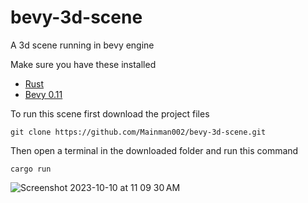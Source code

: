 # bevy-3d-scene
A 3d scene running in bevy engine

Make sure you have these installed
* [Rust](https://www.rust-lang.org/learn/get-started)
* [Bevy 0.11](https://bevyengine.org/learn/book/getting-started/)

To run this scene first download the project files
```
git clone https://github.com/Mainman002/bevy-3d-scene.git
```
Then open a terminal in the downloaded folder and run this command
```
cargo run
```

![Screenshot 2023-10-10 at 11 09 30 AM](https://github.com/Mainman002/bevy-3d-scene/assets/11281480/65de0060-09c6-4cd2-8189-0dde525e4d38)
